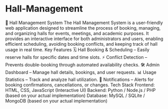 # Hall-Management
📌 Hall Management System  The Hall Management System is a user-friendly web application designed to streamline the process of booking, managing, and organizing halls for events, meetings, and academic purposes. It provides an interactive interface for both administrators and users, enabling efficient scheduling, avoiding booking conflicts, and keeping track of hall usage in real time.  Key Features  🗓 Hall Booking & Scheduling – Easily reserve halls for specific dates and time slots.  ⚡ Conflict Detection – Prevents double-booking through automated availability checks.  🛠 Admin Dashboard – Manage hall details, bookings, and user requests.  📊 Usage Statistics – Track and analyze hall utilization.  🔔 Notifications – Alerts for booking confirmations, cancellations, or changes.  Tech Stack  Frontend: HTML, CSS, JavaScript (Interactive UI)  Backend: Python / Node.js / PHP (based on your actual implementation)  Database: MySQL / SQLite / MongoDB (based on your actual implementation)
